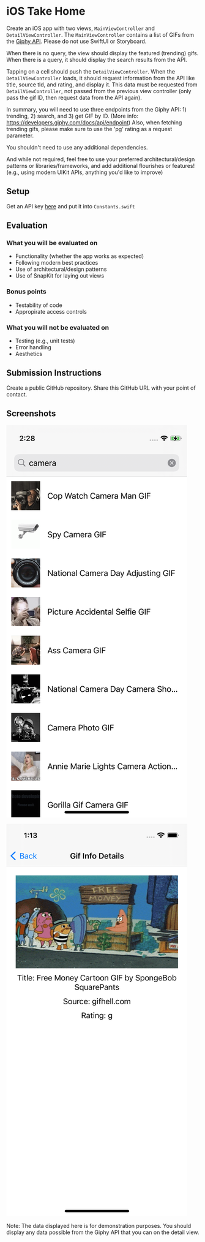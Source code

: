 # iOS Take Home

Create an iOS app with two views, `MainViewController` and `DetailViewController`. The `MainViewController` contains a list of GIFs from the [Giphy API](https://developers.giphy.com/). Please do not use SwiftUI or Storyboard.

When there is no query, the view should display the featured (trending) gifs. When there is a query, it should display the search results from the API.

Tapping on a cell should push the `DetailViewController`. When the `DetailViewController` loads, it should request information from the API like title, source tld, and rating, and display it. This data must be requested from `DetailViewController`, not passed from the previous view controller (only pass the gif ID, then request data from the API again).

In summary, you will need to use three endpoints from the Giphy API: 1) trending, 2) search, and 3) get GIF by ID. (More info: https://developers.giphy.com/docs/api/endpoint) Also, when fetching trending gifs, please make sure to use the 'pg' rating as a request parameter.

You shouldn't need to use any additional dependencies.

And while not required, feel free to use your preferred architectural/design patterns or libraries/frameworks, and add additional flourishes or features! (e.g., using modern UIKit APIs, anything you'd like to improve)

## Setup

Get an API key [here](https://developers.giphy.com/dashboard/) and put it into `Constants.swift`

## Evaluation

### What you will be evaluated on

- Functionality (whether the app works as expected)
- Following modern best practices
- Use of architectural/design patterns
- Use of SnapKit for laying out views

### Bonus points

- Testability of code
- Appropirate access controls

### What you will not be evaluated on

- Testing (e.g., unit tests)
- Error handling
- Aesthetics

## Submission Instructions

Create a public GitHub repository. Share this GitHub URL with your point of contact.

## Screenshots

![Main View](assets/main-view.png)

![Detail View](assets/detail-view.png)

Note: The data displayed here is for demonstration purposes. You should display any data possible from the Giphy API that you can on the detail view.
